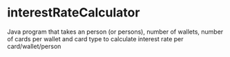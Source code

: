 # interestRateCalculator
Java program that takes an person (or persons), number of wallets, number of cards per wallet and card type to calculate interest rate per card/wallet/person
